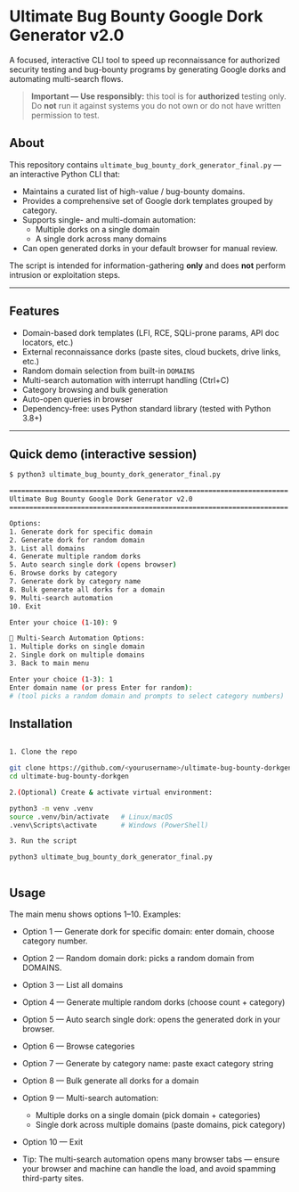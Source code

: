 # Ultimate Bug Bounty Google Dork Generator v2.0

A focused, interactive CLI tool to speed up reconnaissance for authorized security testing and bug-bounty programs by generating Google dorks and automating multi-search flows.

> **Important — Use responsibly:** this tool is for **authorized** testing only. Do **not** run it against systems you do not own or do not have written permission to test.


## About

This repository contains `ultimate_bug_bounty_dork_generator_final.py` — an interactive Python CLI that:

- Maintains a curated list of high-value / bug-bounty domains.
- Provides a comprehensive set of Google dork templates grouped by category.
- Supports single- and multi-domain automation:
  - Multiple dorks on a single domain
  - A single dork across many domains
- Can open generated dorks in your default browser for manual review.

The script is intended for information-gathering **only** and does **not** perform intrusion or exploitation steps.

---

## Features

- Domain-based dork templates (LFI, RCE, SQLi-prone params, API doc locators, etc.)
- External reconnaissance dorks (paste sites, cloud buckets, drive links, etc.)
- Random domain selection from built-in `DOMAINS`
- Multi-search automation with interrupt handling (Ctrl+C)
- Category browsing and bulk generation
- Auto-open queries in browser
- Dependency-free: uses Python standard library (tested with Python 3.8+)

---

## Quick demo (interactive session)

```bash
$ python3 ultimate_bug_bounty_dork_generator_final.py

======================================================================
Ultimate Bug Bounty Google Dork Generator v2.0
======================================================================

Options:
1. Generate dork for specific domain
2. Generate dork for random domain
3. List all domains
4. Generate multiple random dorks
5. Auto search single dork (opens browser)
6. Browse dorks by category
7. Generate dork by category name
8. Bulk generate all dorks for a domain
9. Multi-search automation
10. Exit

Enter your choice (1-10): 9

🚀 Multi-Search Automation Options:
1. Multiple dorks on single domain
2. Single dork on multiple domains
3. Back to main menu

Enter your choice (1-3): 1
Enter domain name (or press Enter for random):
# (tool picks a random domain and prompts to select category numbers)


```

## Installation

```bash

1. Clone the repo

git clone https://github.com/<yourusername>/ultimate-bug-bounty-dorkgen.git
cd ultimate-bug-bounty-dorkgen

2.(Optional) Create & activate virtual environment:

python3 -m venv .venv
source .venv/bin/activate   # Linux/macOS
.venv\Scripts\activate      # Windows (PowerShell)

3. Run the script

python3 ultimate_bug_bounty_dork_generator_final.py



```

## Usage

The main menu shows options 1–10. Examples:

- Option 1 — Generate dork for specific domain: enter domain, choose category number.

- Option 2 — Random domain dork: picks a random domain from DOMAINS.

- Option 3 — List all domains

- Option 4 — Generate multiple random dorks (choose count + category)

- Option 5 — Auto search single dork: opens the generated dork in your browser.

- Option 6 — Browse categories

- Option 7 — Generate by category name: paste exact category string

- Option 8 — Bulk generate all dorks for a domain

- Option 9 — Multi-search automation:

  - Multiple dorks on a single domain (pick domain + categories)
  - Single dork across multiple domains (paste domains, pick category)

- Option 10 — Exit

- Tip: The multi-search automation opens many browser tabs — ensure your browser and machine can handle the load, and avoid spamming third-party sites.
